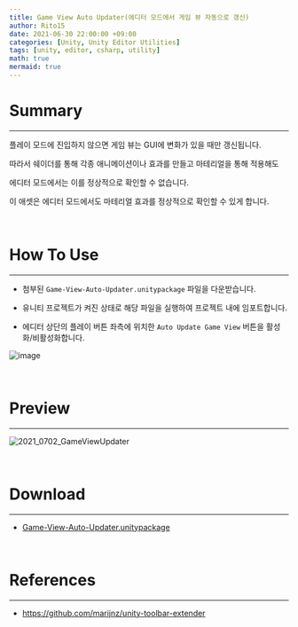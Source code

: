 ```yaml
---
title: Game View Auto Updater(에디터 모드에서 게임 뷰 자동으로 갱신)
author: Rito15
date: 2021-06-30 22:00:00 +09:00
categories: [Unity, Unity Editor Utilities]
tags: [unity, editor, csharp, utility]
math: true
mermaid: true
---
```


# Summary
---

플레이 모드에 진입하지 않으면 게임 뷰는 GUI에 변화가 있을 때만 갱신됩니다.

따라서 쉐이더를 통해 각종 애니메이션이나 효과를 만들고 마테리얼을 통해 적용해도

에디터 모드에서는 이를 정상적으로 확인할 수 없습니다.

이 애셋은 에디터 모드에서도 마테리얼 효과를 정상적으로 확인할 수 있게 합니다.

<br>

# How To Use
---
- 첨부된 `Game-View-Auto-Updater.unitypackage` 파일을 다운받습니다.

- 유니티 프로젝트가 켜진 상태로 해당 파일을 실행하여 프로젝트 내에 임포트합니다.

- 에디터 상단의 플레이 버튼 좌측에 위치한 `Auto Update Game View` 버튼을 활성화/비활성화합니다.

![image](https://user-images.githubusercontent.com/42164422/123966859-c119bd00-d9f0-11eb-95d3-12a4cc90de36.png)

<br>

# Preview
---

![2021_0702_GameViewUpdater](https://user-images.githubusercontent.com/42164422/124244150-972fda00-db59-11eb-9dc0-7a2607272dd2.gif)

<br>

# Download
---
- [Game-View-Auto-Updater.unitypackage](https://github.com/rito15/Unity-Useful-Editor-Assets/releases/download/1.0/Game-View-Auto-Updater.unitypackage)


<br>

# References
---
- <https://github.com/marijnz/unity-toolbar-extender>